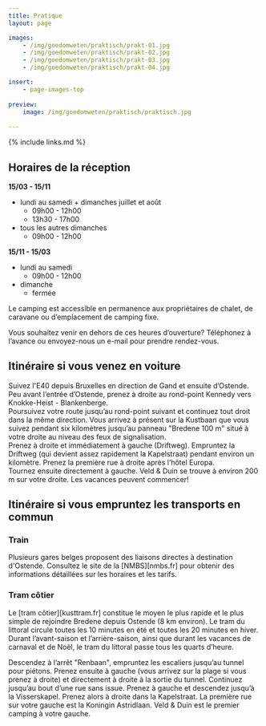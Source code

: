```yaml
---
title: Pratique
layout: page

images:
    - /img/goedomweten/praktisch/prakt-01.jpg
    - /img/goedomweten/praktisch/prakt-02.jpg
    - /img/goedomweten/praktisch/prakt-03.jpg
    - /img/goedomweten/praktisch/prakt-04.jpg

insert:
    - page-images-top
    
preview:
    image: /img/goedomweten/praktisch/praktisch.jpg
    
---
```


{% include links.md %}

## Horaires de la réception

<B>15/03 - 15/11</B>
- lundi au samedi + dimanches juillet et août
    - 09h00 - 12h00
    - 13h30 - 17h00
- tous les autres dimanches
    - 09h00 - 12h00
    
<B>15/11 - 15/03</B>
- lundi au samedi
    - 09h00 - 12h00
- dimanche
    - fermée



Le camping est accessible en permanence aux propriétaires de chalet, 
de caravane ou d’emplacement de camping fixe.

Vous souhaitez venir en dehors de ces heures d’ouverture? Téléphonez à l’avance ou envoyez-nous un e-mail pour prendre rendez-vous.


## Itinéraire si vous venez en voiture

Suivez l'E40 depuis Bruxelles en direction de Gand et ensuite d’Ostende. Peu avant l’entrée d’Ostende, prenez à droite au rond-point Kennedy vers Knokke-Heist - Blankenberge.<br>
Poursuivez votre route jusqu’au rond-point suivant et continuez tout droit dans la même direction. Vous arrivez à présent sur la Kustbaan que vous suivez pendant six kilomètres jusqu’au panneau "Bredene 100 m" situé à votre droite au niveau des feux de signalisation.<br> 
Prenez à droite et immédiatement à gauche (Driftweg). Empruntez la Driftweg (qui devient assez rapidement la Kapelstraat) pendant environ un kilomètre. Prenez la première rue à droite après l’hôtel Europa.<br>
Tournez ensuite directement à gauche. Veld & Duin se trouve à environ 200 m sur votre droite. Les vacances peuvent commencer!

## Itinéraire si vous empruntez les transports en commun


### Train

Plusieurs gares belges proposent des liaisons directes à destination d'Ostende. Consultez le site de la [NMBS][nmbs.fr] pour obtenir des informations détaillées sur les horaires et les tarifs.

### Tram côtier

Le [tram côtier][kusttram.fr] constitue le moyen le plus rapide et le plus simple de rejoindre Bredene depuis Ostende (8 km environ). Le tram du littoral circule toutes les 10 minutes en été et toutes les 20 minutes en hiver. Durant l’avant-saison et l’arrière-saison, ainsi que durant les vacances de carnaval et de Noël, le tram du littoral passe tous les quarts d’heure.<br>

Descendez à l’arrêt "Renbaan", empruntez les escaliers jusqu’au tunnel pour piétons. Prenez ensuite à gauche (vous arrivez sur la plage si vous prenez à droite) et directement à droite à la sortie du tunnel. Continuez jusqu’au bout d’une rue sans issue. Prenez à gauche et descendez jusqu’à la Visserskapel. Prenez alors à droite dans la Kapelstraat. La première rue sur votre gauche est la Koningin Astridlaan. Veld & Duin est le premier camping à votre gauche.


